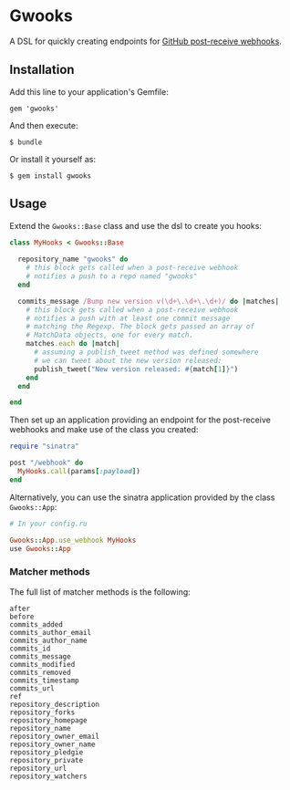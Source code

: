 # Gwooks

A DSL for quickly creating endpoints for [GitHub post-receive webhooks](https://help.github.com/articles/post-receive-hooks).

## Installation

Add this line to your application's Gemfile:

    gem 'gwooks'

And then execute:

    $ bundle

Or install it yourself as:

    $ gem install gwooks

## Usage

Extend the `Gwooks::Base` class and use the dsl to create you hooks:

```ruby
class MyHooks < Gwooks::Base
  
  repository_name "gwooks" do
    # this block gets called when a post-receive webhook
    # notifies a push to a repo named "gwooks"
  end

  commits_message /Bump new version v(\d+\.\d+\.\d+)/ do |matches|
    # this block gets called when a post-receive webhook
    # notifies a push with at least one commit message
    # matching the Regexp. The block gets passed an array of
    # MatchData objects, one for every match.
    matches.each do |match|
      # assuming a publish_tweet method was defined somewhere
      # we can tweet about the new version released:
      publish_tweet("New version released: #{match[1]}")
    end
  end

end
```

Then set up an application providing an endpoint for the post-receive webhooks and make use of the class you created:

```ruby
require "sinatra"

post "/webhook" do
  MyHooks.call(params[:payload])
end
```

Alternatively, you can use the sinatra application provided by the class `Gwooks::App`:

```ruby
# In your config.ru

Gwooks::App.use_webhook MyHooks
use Gwooks::App
```

### Matcher methods

The full list of matcher methods is the following:
```
after
before
commits_added
commits_author_email
commits_author_name
commits_id
commits_message
commits_modified
commits_removed
commits_timestamp
commits_url
ref
repository_description
repository_forks
repository_homepage
repository_name
repository_owner_email
repository_owner_name
repository_pledgie
repository_private
repository_url
repository_watchers
```
